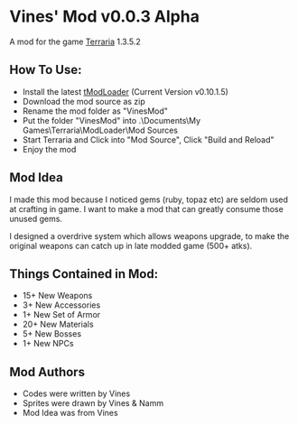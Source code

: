 # Vines' Mod v0.0.3 Alpha
A mod for the game [Terraria](https://en.wikipedia.org/wiki/Terraria) 1.3.5.2

## How To Use:
* Install the latest [tModLoader](https://forums.terraria.org/index.php?threads/1-3-tmodloader-a-modding-api.23726/) (Current Version v0.10.1.5)
* Download the mod source as zip
* Rename the mod folder as "VinesMod"
* Put the folder "VinesMod" into .\Documents\My Games\Terraria\ModLoader\Mod Sources
* Start Terraria and Click into "Mod Source", Click "Build and Reload"
* Enjoy the mod

## Mod Idea
I made this mod because I noticed gems (ruby, topaz etc) are seldom used at crafting in game. I want to make a mod that can greatly consume those unused gems.

I designed a overdrive system which allows weapons upgrade, to make the original weapons can catch up in late modded game (500+ atks).

## Things Contained in Mod:
* 15+ New Weapons
* 3+ New Accessories
* 1+ New Set of Armor
* 20+ New Materials
* 5+ New Bosses
* 1+ New NPCs

## Mod Authors
* Codes were written by Vines
* Sprites were drawn by Vines & Namm
* Mod Idea was from Vines